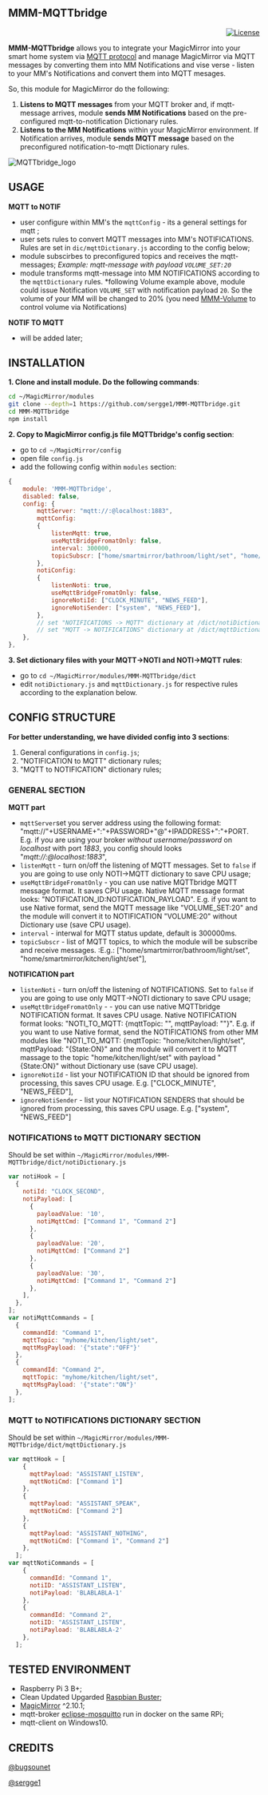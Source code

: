 ## MMM-MQTTbridge
<p align="right">
	<a href="http://choosealicense.com/licenses/mit"><img src="https://img.shields.io/badge/license-MIT-blue.svg" alt="License"></a>
</p>

**MMM-MQTTbridge** allows you to integrate your MagicMirror into your smart home system via [MQTT protocol](https://github.com/mqtt/mqtt.github.io/wiki/software?id=software) and manage MagicMirror via MQTT messages by converting them into MM Notifications and vise verse - listen to your MM's Notifications and convert them into MQTT mesages.

So, this module for MagicMirror do the following:
1. **Listens to MQTT messages** from your MQTT broker and, if mqtt-message arrives, module **sends MM Notifications** based on the pre-configured mqtt-to-notification Dictionary rules.
2. **Listens to the MM Notifications** within your MagicMirror environment. If Notification arrives, module **sends MQTT message** based on the preconfigured notification-to-mqtt Dictionary rules. 

![MQTTbridge_logo](.github/mqttbridge_logo.png)

## USAGE

**MQTT to NOTIF**
- user configure within MM's the `mqttConfig` - its a general settings for mqtt ;
- user sets rules to convert MQTT messages into MM's NOTIFICATIONS. Rules are set in `dic/mqttDictionary.js` according to the config below;
- module subscirbes to preconfigured topics and receives the mqtt-messages;
*Example: mqtt-message with payload `VOLUME_SET:20`*
- module transforms mqtt-message into MM NOTIFICATIONS according to the `mqttDictionary` rules. *following Volume example above, module could issue Notification `VOLUME_SET` with notification payload `20`. So the volume of your MM will be changed to 20% (you need [MMM-Volume](https://github.com/eouia/MMM-Volume) to control volume via Notifications) 

**NOTIF TO MQTT**

- will be added later;


## INSTALLATION
**1. Clone and install module. Do the following commands**:
```sh
cd ~/MagicMirror/modules
git clone --depth=1 https://github.com/sergge1/MMM-MQTTbridge.git
cd MMM-MQTTbridge
npm install
```
**2. Copy to MagicMirror config.js file MQTTbridge's config section**:
- go to `cd ~/MagicMirror/config`
- open file `config.js`
- add the following config within `modules` section:

```js
{
	module: 'MMM-MQTTbridge',
	disabled: false,
	config: {
		mqttServer: "mqtt://:@localhost:1883",
		mqttConfig:
		{
			listenMqtt: true,
			useMqttBridgeFromatOnly: false,
			interval: 300000,
			topicSubscr: ["home/smartmirror/bathroom/light/set", "home/smartmirror/kitchen/light/set"],
		},
		notiConfig:
		{
			listenNoti: true,
			useMqttBridgeFromatOnly: false,
			ignoreNotiId: ["CLOCK_MINUTE", "NEWS_FEED"],
			ignoreNotiSender: ["system", "NEWS_FEED"],
		},
		// set "NOTIFICATIONS -> MQTT" dictionary at /dict/notiDictionary.js
		// set "MQTT -> NOTIFICATIONS" dictionary at /dict/mqttDictionary.js
	},
},
```

**3. Set dictionary files with your MQTT->NOTI and NOTI->MQTT rules**:
- go to `cd ~/MagicMirror/modules/MMM-MQTTbridge/dict`
- edit `notiDictionary.js` and `mqttDictionary.js` for respective rules according to the explanation below.



## CONFIG STRUCTURE
**For better understanding, we have divided config into 3 sections**:
1. General configurations in `config.js`;
2. "NOTIFICATION to MQTT" dictionary rules;
3. "MQTT to NOTIFICATION" dictionary rules;


### GENERAL SECTION

**MQTT part**
- `mqttServer`set you server address using the following format:   "mqtt://"+USERNAME+":"+PASSWORD+"@"+IPADDRESS+":"+PORT. E.g. if you are using your broker *without username/password* on *localhost* with port *1883*, you config should looks "*mqtt://:@localhost:1883*",
- `listenMqtt` - turn on/off the listening of MQTT messages. Set to `false` if you are going to use only NOTI->MQTT dictionary to save CPU usage;
- `useMqttBridgeFromatOnly` - you can use native MQTTbridge MQTT message format. It saves CPU usage. Native MQTT message format looks: "NOTIFICATION_ID:NOTIFICATION_PAYLOAD". E.g. if you want to use Native format, send the MQTT message like "VOLUME_SET:20" and the module will convert it to NOTIFICATION "VOLUME:20" without Dictionary use (save CPU usage).
- `interval` - interwal for MQTT status update, default is 300000ms.
- `topicSubscr` - list of MQTT topics, to which the module will be subscribe and receive messages. :E.g.: ["home/smartmirror/bathroom/light/set", "home/smartmirror/kitchen/light/set"],


**NOTIFICATION part**
- `listenNoti` - turn on/off the listening of NOTIFICATIONS. Set to `false` if you are going to use only MQTT->NOTI dictionary to save CPU usage;
- `useMqttBridgeFromatOnly` - - you can use native MQTTbridge NOTIFICATION format. It saves CPU usage. Native NOTIFICATION format looks: "NOTI_TO_MQTT: {mqttTopic: "", mqttPayload: ""}". E.g. if you want to use Native format, send the NOTIFICATIONS from other MM modules like "NOTI_TO_MQTT: {mqttTopic: "home/kitchen/light/set", mqttPayload: "{State:ON}" and the module will convert it to MQTT massage  to the topic "home/kitchen/light/set" with payload "{State:ON}" without Dictionary use (save CPU usage).
- `ignoreNotiId` - list your NOTIFICATION ID that should be ignored from processing, this saves CPU usage. E.g. ["CLOCK_MINUTE", "NEWS_FEED"],
- `ignoreNotiSender` - list your NOTIFICATION SENDERS that should be ignored from processing, this saves CPU usage. E.g. ["system", "NEWS_FEED"]



### NOTIFICATIONS to MQTT DICTIONARY SECTION
Should be set within `~/MagicMirror/modules/MMM-MQTTbridge/dict/notiDictionary.js`

```js
var notiHook = [
  {
    notiId: "CLOCK_SECOND",
    notiPayload: [
      {
        payloadValue: '10',
        notiMqttCmd: ["Command 1", "Command 2"]
      },
      {
        payloadValue: '20',
        notiMqttCmd: ["Command 2"]
      },
      {
        payloadValue: '30', 
        notiMqttCmd: ["Command 1", "Command 2"]
      },
    ],
  },
];
var notiMqttCommands = [
  {
    commandId: "Command 1",
    mqttTopic: "myhome/kitchen/light/set",
    mqttMsgPayload: '{"state":"OFF"}'
  },
  {
    commandId: "Command 2",
    mqttTopic: "myhome/kitchen/light/set",
    mqttMsgPayload: '{"state":"ON"}'
  },
];
```


### MQTT to NOTIFICATIONS DICTIONARY SECTION
Should be set within `~/MagicMirror/modules/MMM-MQTTbridge/dict/mqttDictionary.js`

```js
var mqttHook = [
    {
      mqttPayload: "ASSISTANT_LISTEN",
      mqttNotiCmd: ["Command 1"]
    },
    {
      mqttPayload: "ASSISTANT_SPEAK",
      mqttNotiCmd: ["Command 2"]
    },
    {
      mqttPayload: "ASSISTANT_NOTHING",
      mqttNotiCmd: ["Command 1", "Command 2"]
    },
  ];
var mqttNotiCommands = [
    {
      commandId: "Command 1",
      notiID: "ASSISTANT_LISTEN",
      notiPayload: 'BLABLABLA-1'
    },
    {
      commandId: "Command 2",
      notiID: "ASSISTANT_LISTEN",
      notiPayload: 'BLABLABLA-2'
    },
  ];
  ```
  

## TESTED ENVIRONMENT
- Raspberry Pi 3 B+;
- Clean Updated Upgarded [Raspbian Buster](https://www.raspberrypi.org/downloads/raspbian/);
- [MagicMirror](https://github.com/MichMich/MagicMirror) ^2.10.1;
- mqtt-broker [eclipse-mosquitto](https://hub.docker.com/_/eclipse-mosquitto) run in docker on the same RPi;
- mqtt-client on Windows10.


## CREDITS

[@bugsounet](https://github.com/bugsounet)

[@sergge1](https://github.com/sergge1)
